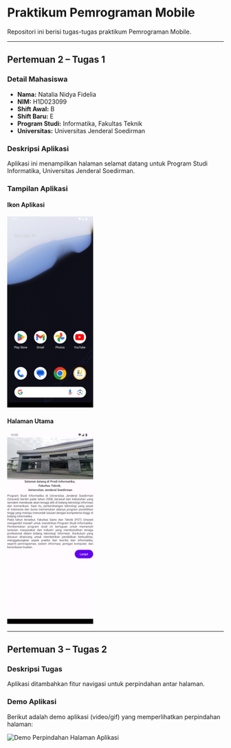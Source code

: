 # Praktikum Pemrograman Mobile

Repositori ini berisi tugas-tugas praktikum Pemrograman Mobile.

---

## Pertemuan 2 – Tugas 1

### Detail Mahasiswa

* **Nama:** Natalia Nidya Fidelia  
* **NIM:** H1D023099  
* **Shift Awal:** B  
* **Shift Baru:** E  
* **Program Studi:** Informatika, Fakultas Teknik  
* **Universitas:** Universitas Jenderal Soedirman  

### Deskripsi Aplikasi

Aplikasi ini menampilkan halaman selamat datang untuk Program Studi Informatika, Universitas Jenderal Soedirman.

### Tampilan Aplikasi

#### Ikon Aplikasi
<img src="assets/aplikasi.png" width="200" alt="Ikon Aplikasi If Unsoed Mobile"/>

#### Halaman Utama
<img src="assets/isi aplikasi.png" width="200" alt="Halaman Utama Aplikasi If Unsoed Mobile"/>

---

## Pertemuan 3 – Tugas 2

### Deskripsi Tugas
Aplikasi ditambahkan fitur navigasi untuk perpindahan antar halaman.  

### Demo Aplikasi
Berikut adalah demo aplikasi (video/gif) yang memperlihatkan perpindahan halaman:

<img src="assets/demotugas2.gif" width="250" alt="Demo Perpindahan Halaman Aplikasi"/>
